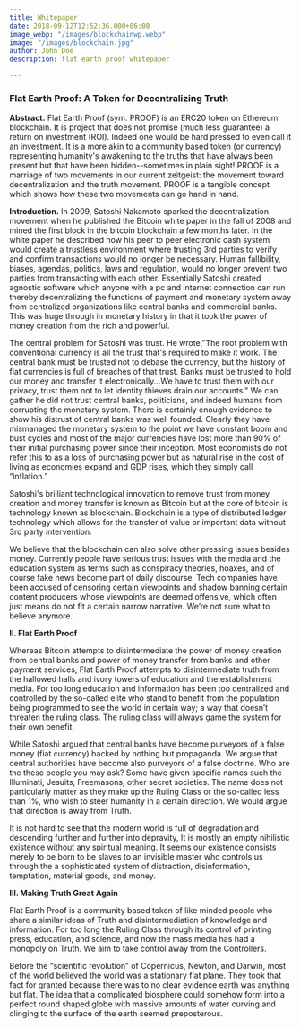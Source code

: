 ```yaml
---
title: Whitepaper
date: 2018-09-12T12:52:36.000+06:00
image_webp: "/images/blockchainwp.webp"
image: "/images/blockchain.jpg"
author: John Doe
description: flat earth proof whitepaper

---
```

### Flat Earth Proof: A Token for Decentralizing Truth

**Abstract.** Flat Earth Proof (sym. PROOF) is an ERC20 token on Ethereum blockchain. It is project that does not promise (much less guarantee) a return on investment (ROI). Indeed one would be hard pressed to even call it an investment. It is a more akin to a community based token (or currency) representing humanity's awakening to the truths that have always been present but that have been hidden--sometimes in plain sight! PROOF is a marriage of two movements in our current zeitgeist: the movement toward decentralization and the truth movement. PROOF is a tangible concept which shows how these two movements can go hand in hand.

**Introduction.** In 2009, Satoshi Nakamoto sparked the decentralization movement when he published the Bitcoin white paper in the fall of 2008 and mined the first block in the bitcoin blockchain a few months later. In the white paper he described how his peer to peer electronic cash system would create a trustless environment where trusting 3rd parties to verify and confirm transactions would no longer be necessary. Human fallibility, biases, agendas, politics, laws and regulation, would no longer prevent two parties from transacting with each other. Essentially Satoshi created agnostic software which anyone with a pc and internet connection can run thereby decentralizing the functions of payment and monetary system away from centralized organizations like central banks and commercial banks. This was huge through in monetary history in that it took the power of money creation from the rich and powerful.

The central problem for Satoshi was trust. He wrote,"The root problem with conventional currency is all the trust that's required to make it work. The central bank must be trusted not to debase the currency, but the history of fiat currencies is full of breaches of that trust. Banks must be trusted to hold our money and transfer it electronically...We have to trust them with our privacy, trust them not to let identity thieves drain our accounts." We can gather he did not trust central banks, politicians, and indeed humans from corrupting the monetary system. There is certainly enough evidence to show his distrust of central banks was well founded. Clearly they have mismanaged the monetary system to the point we have constant boom and bust cycles and most of the major currencies have lost more than 90% of their initial purchasing power since their inception. Most economists do not refer this to as a loss of purchasing power but as natural rise in the cost of living as economies expand and GDP rises, which they simply call “inflation.”

Satoshi's brilliant technological innovation to remove trust from money creation and money transfer is known as Bitcoin but at the core of bitcoin is technology known as blockchain. Blockchain is a type of distributed ledger technology which allows for the transfer of value or important data without 3rd party intervention.

We believe that the blockchain can also solve other pressing issues besides money. Currently people have serious trust issues with the media and the education system as terms such as conspiracy theories, hoaxes, and of course fake news become part of daily discourse. Tech companies have been accused of censoring certain viewpoints and shadow banning certain content producers whose viewpoints are deemed offensive, which often just means do not fit a certain narrow narrative. We’re not sure what to believe anymore.

**II. Flat Earth Proof**

Whereas Bitcoin attempts to disintermediate the power of money creation from central banks and power of money transfer from banks and other payment services, Flat Earth Proof attempts to disintermediate truth from the hallowed halls and ivory towers of education and the establishment media. For too long education and information has been too centralized and controlled by the so-called elite who stand to benefit from the population being programmed to see the world in certain way; a way that doesn’t threaten the ruling class. The ruling class will always game the system for their own benefit.

While Satoshi argued that central banks have become purveyors of a false money (fiat currency) backed by nothing but propaganda. We argue that central authorities have become also purveyors of a false doctrine. Who are the these people you may ask? Some have given specific names such the Illuminati, Jesuits, Freemasons, other secret societies. The name does not particularly matter as they make up the Ruling Class or the so-called less than 1%, who wish to steer humanity in a certain direction. We would argue that direction is away from Truth.

It is not hard to see that the modern world is full of degradation and descending further and further into depravity, It is mostly an empty nihilistic existence without any spiritual meaning. It seems our existence consists merely to be born to be slaves to an invisible master who controls us through the a sophisticated system of distraction, disinformation, temptation, material goods, and money.

**III. Making Truth Great Again**

Flat Earth Proof is a community based token of like minded people who share a similar ideas of Truth and disintermediation of knowledge and information. For too long the Ruling Class through its control of printing press, education, and science, and now the mass media has had a monopoly on Truth. We aim to take control away from the Controllers.

Before the “scientific revolution” of Copernicus, Newton, and Darwin, most of the world believed the world was a stationary flat plane. They took that fact for granted because there was to no clear evidence earth was anything but flat. The idea that a complicated biosphere could somehow form into a perfect round shaped globe with massive amounts of water curving and clinging to the surface of the earth seemed preposterous.